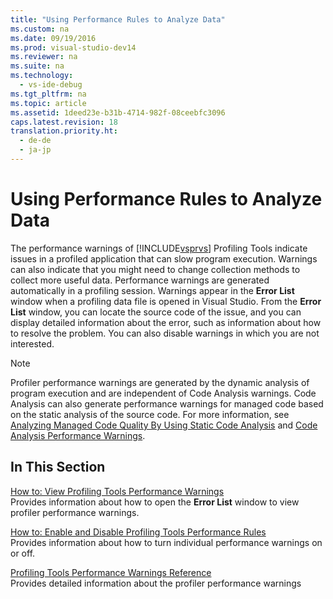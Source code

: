 ```yaml
---
title: "Using Performance Rules to Analyze Data"
ms.custom: na
ms.date: 09/19/2016
ms.prod: visual-studio-dev14
ms.reviewer: na
ms.suite: na
ms.technology: 
  - vs-ide-debug
ms.tgt_pltfrm: na
ms.topic: article
ms.assetid: 1deed23e-b31b-4714-982f-08ceebfc3096
caps.latest.revision: 18
translation.priority.ht: 
  - de-de
  - ja-jp
---
```

# Using Performance Rules to Analyze Data
The performance warnings of [!INCLUDE[vsprvs](../vs140/includes/vsprvs_md.md)] Profiling Tools indicate issues in a profiled application that can slow program execution. Warnings can also indicate that you might need to change collection methods to collect more useful data. Performance warnings are generated automatically in a profiling session. Warnings appear in the **Error List** window when a profiling data file is opened in Visual Studio. From the **Error List** window, you can locate the source code of the issue, and you can display detailed information about the error, such as information about how to resolve the problem. You can also disable warnings in which you are not interested.  
  
> [!NOTE]
>  Profiler performance warnings are generated by the dynamic analysis of program execution and are independent of Code Analysis warnings. Code Analysis can also generate performance warnings for managed code based on the static analysis of the source code. For more information, see [Analyzing Managed Code Quality By Using Static Code Analysis](../vs140/Analyzing-Managed-Code-Quality-by-Using-Code-Analysis.md) and [Code Analysis Performance Warnings](../vs140/Performance-Warnings.md).  
  
## In This Section  
 [How to: View Profiling Tools Performance Warnings](../vs140/How-to--View-Performance-Warnings.md)  
 Provides information about how to open the **Error List** window to view profiler performance warnings.  
  
 [How to: Enable and Disable Profiling Tools Performance Rules](../vs140/How-to--Configure-Performance-Rules.md)  
 Provides information about how to turn individual performance warnings on or off.  
  
 [Profiling Tools Performance Warnings Reference](../vs140/Performance-Rules-Reference.md)  
 Provides detailed information about the profiler performance warnings